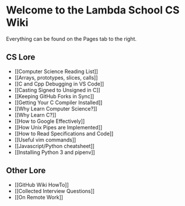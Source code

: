 # Welcome to the Lambda School CS Wiki

Everything can be found on the Pages tab to the right.

## CS Lore

* [[Computer Science Reading List]]
* [[Arrays, prototypes, slices, calls]]
* [[C and Cpp Debugging in VS Code]]
* [[Casting Signed to Unsigned in C]]
* [[Keeping GitHub Forks in Sync]]
* [[Getting Your C Compiler Installed]]
* [[Why Learn Computer Science?]]
* [[Why Learn C?]]
* [[How to Google Effectively]]
* [[How Unix Pipes are Implemented]]
* [[How to Read Specifications and Code]]
* [[Useful vim commands]]
* [[Javascript/Python cheatsheet]]
* [[Installing Python 3 and pipenv]]

## Other Lore

* [[GitHub Wiki HowTo]]
* [[Collected Interview Questions]]
* [[On Remote Work]]

